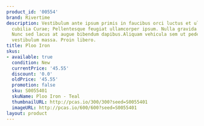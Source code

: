 ```yaml
---
product_id: '00554'
brand: Rivertime
description: Vestibulum ante ipsum primis in faucibus orci luctus et ultrices posuere
  cubilia Curae; Pellentesque feugiat ullamcorper ipsum. Nulla gravida orci a odio.
  Nunc sed lacus at augue bibendum dapibus.Aliquam vehicula sem ut pede. Donec euismod
  vestibulum massa. Proin libero.
title: Ploo Iron
skus:
- available: true
  condition: New
  currentPrice: '45.55'
  discount: '0.0'
  oldPrice: '45.55'
  promotion: false
  sku: S0055401
  skuName: Ploo Iron - Teal
  thumbnailURL: http://pcas.io/300/300?seed=S0055401
  imageURL: http://pcas.io/600/600?seed=S0055401
layout: product
---
```

